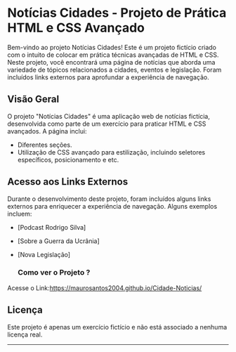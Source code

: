 # Notícias Cidades - Projeto de Prática HTML e CSS Avançado

Bem-vindo ao projeto Notícias Cidades! Este é um projeto fictício criado com o intuito de colocar em prática técnicas avançadas de HTML e CSS. Neste projeto, você encontrará uma página de notícias que aborda uma variedade de tópicos relacionados a cidades, eventos e legislação. Foram incluídos links externos para aprofundar a experiência de navegação.

## Visão Geral

O projeto "Notícias Cidades" é uma aplicação web de notícias fictícia, desenvolvida como parte de um exercício para praticar HTML e CSS avançados. A página inclui:

- Diferentes seções.
- Utilização de CSS avançado para estilização, incluindo seletores específicos, posicionamento e etc.

## Acesso aos Links Externos

Durante o desenvolvimento deste projeto, foram incluídos alguns links externos para enriquecer a experiência de navegação. Alguns exemplos incluem:

- [Podcast Rodrigo Silva]
- [Sobre a Guerra da Ucrânia]
- [Nova Legislação]

  ### Como ver o Projeto ?

Acesse o Link:https://maurosantos2004.github.io/Cidade-Noticias/


## Licença

Este projeto é apenas um exercício fictício e não está associado a nenhuma licença real.

---
